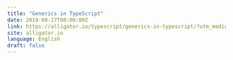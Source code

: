 ```yaml
---
title: "Generics in TypeScript"
date: 2019-09-17T00:00:00Z
link: https://alligator.io/typescript/generics-in-typescript/?utm_medium=RSS&utm_source=news.12bit.vn
site: alligator.io
language: English
draft: false
---
```

